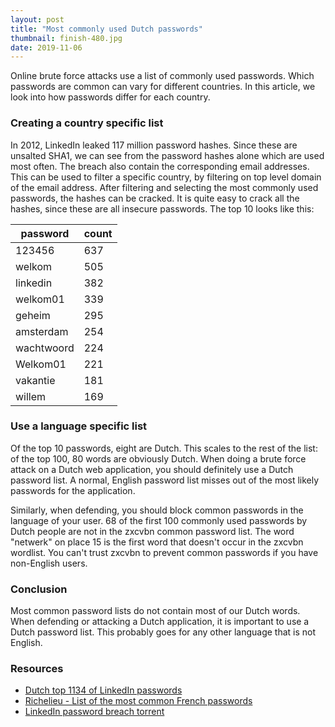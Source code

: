 ```yaml
---
layout: post
title: "Most commonly used Dutch passwords"
thumbnail: finish-480.jpg
date: 2019-11-06
---
```


Online brute force attacks use a list of commonly used passwords. Which passwords are common can vary for different countries. In this article, we look into how passwords differ for each country.

<!-- photo source: https://commons.wikimedia.org/wiki/File:Stage_2_finish,_Tour_de_France_1966_(cropped).jpg -->

### Creating a country specific list

In 2012, LinkedIn leaked 117 million password hashes. Since these are unsalted SHA1, we can see from the password hashes alone which are used most often. The breach also contain the corresponding email addresses. This can be used to filter a specific country, by filtering on top level domain of the email address. After filtering and selecting the most commonly used passwords, the hashes can be cracked. It is quite easy to crack all the hashes, since these are all insecure passwords. The top 10 looks like this:

| password   | count |
|------------|-------|
| 123456     | 637   |
| welkom     | 505   |
| linkedin   | 382   |
| welkom01   | 339   |
| geheim     | 295   |
| amsterdam  | 254   |
| wachtwoord | 224   |
| Welkom01   | 221   |
| vakantie   | 181   |
| willem     | 169   |

### Use a language specific list

Of the top 10 passwords, eight are Dutch. This scales to the rest of the list: of the top 100, 80 words are obviously Dutch. When doing a brute force attack on a Dutch web application, you should definitely use a Dutch password list. A normal, English password list misses out of the most likely passwords for the application.

Similarly, when defending, you should block common passwords in the language of your user. 68 of the first 100 commonly used passwords by Dutch people are not in the zxcvbn common password list. The word "netwerk" on place 15 is the first word that doesn't occur in the zxcvbn wordlist. You can't trust zxcvbn to prevent common passwords if you have non-English users. 

### Conclusion

Most common password lists do not contain most of our Dutch words. When defending or attacking a Dutch application, it is important to use a Dutch password list. This probably goes for any other language that is not English.

### Resources

* [Dutch top 1134 of LinkedIn passwords](/wordlists/linkedin-dutch-top-1134.txt)
* [Richelieu - List of the most common French passwords](https://github.com/tarraschk/richelieu)
* [LinkedIn password breach torrent](magnet:?xt=urn:btih:07e8619ccd43aba5208ab8f66204ebf6c4c58838&dn=LinkedIn.rar)
